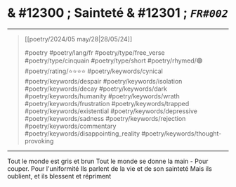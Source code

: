 # & #12300 ; Sainteté & #12301 ; *`FR#002`*

---

> [[poetry/2024/05 may/28|28/05/24]]
> 
> #poetry 
> #poetry/lang/fr 
> #poetry/type/free_verse #poetry/type/cinquain #poetry/type/short 
> #poetry/rhymed/🟢 
> #poetry/rating/⭐⭐⭐⭐ 
> #poetry/keywords/cynical #poetry/keywords/despair #poetry/keywords/isolation #poetry/keywords/decay #poetry/keywords/dark #poetry/keywords/humanity #poetry/keywords/wrath #poetry/keywords/frustration #poetry/keywords/trapped #poetry/keywords/existential #poetry/keywords/depressive #poetry/keywords/sadness #poetry/keywords/rejection #poetry/keywords/commentary #poetry/keywords/disappointing_reality #poetry/keywords/thought-provoking 

---

Tout le monde est gris et brun
Tout le monde se donne la main -
Pour couper. Pour l'uniformité
Ils parlent de la vie et de son sainteté 
Mais ils oublient, et ils blessent et répriment 